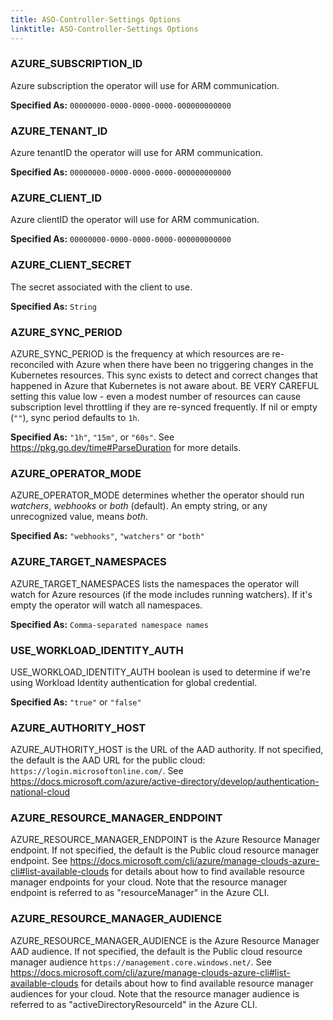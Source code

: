 ```yaml
---
title: ASO-Controller-Settings Options
linktitle: ASO-Controller-Settings Options
---
```



### AZURE_SUBSCRIPTION_ID

Azure subscription the operator will use for ARM communication. 

**Specified As:** `00000000-0000-0000-0000-000000000000`

### AZURE_TENANT_ID

Azure tenantID the operator will use for ARM communication.

**Specified As:** `00000000-0000-0000-0000-000000000000`


### AZURE_CLIENT_ID

Azure clientID the operator will use for ARM communication.

**Specified As:** `00000000-0000-0000-0000-000000000000`


### AZURE_CLIENT_SECRET

The secret associated with the client to use.

**Specified As:** `String`

### AZURE_SYNC_PERIOD

AZURE_SYNC_PERIOD is the frequency at which resources are re-reconciled with Azure when
there have been no triggering changes in the Kubernetes resources.
This sync exists to detect and correct changes that happened in Azure that Kubernetes is not aware about.
BE VERY CAREFUL setting this value low - even a modest number of resources can cause
subscription level throttling if they are re-synced frequently. If nil or empty (`""`), sync period defaults to `1h`.

**Specified As:** `"1h"`, `"15m"`, or `"60s"`. See https://pkg.go.dev/time#ParseDuration for more details.

### AZURE_OPERATOR_MODE

AZURE_OPERATOR_MODE determines whether the operator should run _watchers_, _webhooks_ or _both_ (default). An empty string, or any unrecognized value, means _both_.

**Specified As:** `"webhooks"`, `"watchers"` or `"both"`

### AZURE_TARGET_NAMESPACES

AZURE_TARGET_NAMESPACES lists the namespaces the operator will watch for Azure resources (if the mode includes running watchers). 
If it's empty the operator will watch all namespaces.

**Specified As:** `Comma-separated namespace names`


### USE_WORKLOAD_IDENTITY_AUTH

USE_WORKLOAD_IDENTITY_AUTH boolean is used to determine if we're using Workload Identity authentication for global credential.

**Specified As:** `"true"` or `"false"`

### AZURE_AUTHORITY_HOST

AZURE_AUTHORITY_HOST is the URL of the AAD authority. If not specified, the default is the AAD URL for the public cloud: `https://login.microsoftonline.com/`. 
See https://docs.microsoft.com/azure/active-directory/develop/authentication-national-cloud

### AZURE_RESOURCE_MANAGER_ENDPOINT

AZURE_RESOURCE_MANAGER_ENDPOINT is the Azure Resource Manager endpoint. If not specified, the default is the Public cloud resource manager endpoint.
See https://docs.microsoft.com/cli/azure/manage-clouds-azure-cli#list-available-clouds for details about how to find available resource manager endpoints for your cloud. 
Note that the resource manager endpoint is referred to as "resourceManager" in the Azure CLI.

### AZURE_RESOURCE_MANAGER_AUDIENCE

AZURE_RESOURCE_MANAGER_AUDIENCE is the Azure Resource Manager AAD audience. If not specified, the default is the Public cloud resource manager audience `https://management.core.windows.net/`.
See https://docs.microsoft.com/cli/azure/manage-clouds-azure-cli#list-available-clouds for details about how to find available resource manager audiences for your cloud. 
Note that the resource manager audience is referred to as "activeDirectoryResourceId" in the Azure CLI.
